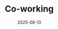 ---
title: Co-working
date: 2025-08-13
time: 11AM - 6PM
link: "../events/coworking"
calendarOnly: true
---